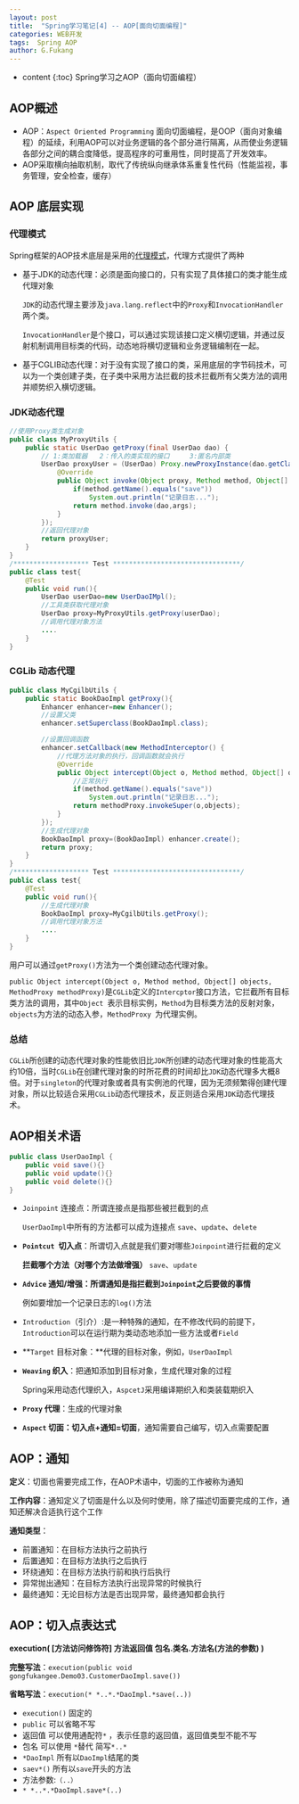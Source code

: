 ```yaml
---
layout: post
title:  "Spring学习笔记[4] -- AOP[面向切面编程]"
categories: WEB开发
tags:  Spring AOP
author: G.Fukang
---
```

* content
{:toc}
Spring学习之AOP（面向切面编程）



## AOP概述

- AOP：`Aspect Oriented Programming` 面向切面编程，是OOP（面向对象编程）的延续，利用AOP可以对业务逻辑的各个部分进行隔离，从而使业务逻辑各部分之间的耦合度降低，提高程序的可重用性，同时提高了开发效率。
- AOP采取横向抽取机制，取代了传统纵向继承体系重复性代码（性能监视，事务管理，安全检查，缓存）

## AOP 底层实现

### 代理模式

Spring框架的AOP技术底层是采用的[代理模式](https://gongfukangee.github.io/2018/02/01/Design-Patterns-4/)，代理方式提供了两种

- 基于JDK的动态代理：必须是面向接口的，只有实现了具体接口的类才能生成代理对象

  `JDK`的动态代理主要涉及`java.lang.reflect`中的`Proxy`和`InvocationHandler`两个类。

  `InvocationHandler`是个接口，可以通过实现该接口定义横切逻辑，并通过反射机制调用目标类的代码，动态地将横切逻辑和业务逻辑编制在一起。

- 基于CGLIB动态代理：对于没有实现了接口的类，采用底层的字节码技术，可以为一个类创建子类，在子类中采用方法拦截的技术拦截所有父类方法的调用并顺势织入横切逻辑。

### JDK动态代理

```java
//使用Proxy类生成对象
public class MyProxyUtils {
    public static UserDao getProxy(final UserDao dao) {
        // 1:类加载器   2：传入的类实现的接口     3:匿名内部类
        UserDao proxyUser = (UserDao) Proxy.newProxyInstance(dao.getClass().getClassLoader(), dao.getClass().getInterfaces(), new InvocationHandler() {
            @Override
            public Object invoke(Object proxy, Method method, Object[] args) throws Throwable {
                if(method.getName().equals("save"))
                    System.out.println("记录日志...");
                return method.invoke(dao,args);
            }
        });
        //返回代理对象
        return proxyUser;
    }
}
/******************* Test ********************************/
public class test{
    @Test
    public void run(){
        UserDao userDao=new UserDaoIMpl();
        //工具类获取代理对象
        UserDao proxy=MyProxyUtils.getProxy(userDao);
        //调用代理对象方法
        ....
    }
}
```

### CGLib 动态代理

```java
public class MyCgilbUtils {
    public static BookDaoImpl getProxy(){
        Enhancer enhancer=new Enhancer();
        //设置父类
        enhancer.setSuperclass(BookDaoImpl.class);

        //设置回调函数
        enhancer.setCallback(new MethodInterceptor() {
            //代理方法对象的执行，回调函数就会执行
            @Override
            public Object intercept(Object o, Method method, Object[] objects, MethodProxy methodProxy) throws Throwable {
                //正常执行
                if(method.getName().equals("save"))
                    System.out.println("记录日志...");
                return methodProxy.invokeSuper(o,objects);
            }
        });
        //生成代理对象
        BookDaoImpl proxy=(BookDaoImpl) enhancer.create();
        return proxy;
    }
}
/******************* Test ********************************/
public class test{
    @Test
    public void run(){
        //生成代理对象
        BookDaoImpl proxy=MyCgilbUtils.getProxy();
        //调用代理对象方法
        ....
    }
}
```

用户可以通过`getProxy()`方法为一个类创建动态代理对象。

`public Object intercept(Object o, Method method, Object[] objects, MethodProxy methodProxy)`是`CGLib`定义的`Intercptor`接口方法，它拦截所有目标类方法的调用，其中`Object `表示目标实例，`Method`为目标类方法的反射对象，`objects`为方法的动态入参，`MethodProxy `为代理实例。

### 总结

`CGLib`所创建的动态代理对象的性能依旧比`JDK`所创建的动态代理对象的性能高大约10倍，当时`CGLib`在创建代理对象的时所花费的时间却比`JDK`动态代理多大概8倍。对于`singleton`的代理对象或者具有实例池的代理，因为无须频繁得创建代理对象，所以比较适合采用`CGLib`动态代理技术，反正则适合采用`JDK`动态代理技术。

## AOP相关术语

```java
public class UserDaoImpl {
    public void save(){}
    public void update(){}
    public void delete(){}
}
```

- `Joinpoint` 连接点：所谓连接点是指那些被拦截到的点

  `UserDaoImpl`中所有的方法都可以成为连接点 `save`、`update`、`delete`

- **`Pointcut `切入点**：所谓切入点就是我们要对哪些`Joinpoint`进行拦截的定义

  **拦截哪个方法（对哪个方法做增强）** `save`、`update`

- **`Advice` 通知/增强：所谓通知是指拦截到`Joinpoint`之后要做的事情**

  例如要增加一个记录日志的`log()`方法	

- `Introduction`（引介）:是一种特殊的通知，在不修改代码的前提下，`Introduction`可以在运行期为类动态地添加一些方法或者`Field`

- **`Target` 目标对象：**代理的目标对象，例如，`UserDaoImpl`

- **`Weaving` 织入**：把通知添加到目标对象，生成代理对象的过程

  Spring采用动态代理织入，`AspcetJ`采用编译期织入和类装载期织入

- **`Proxy` 代理**：生成的代理对象

- **`Aspect` 切面：切入点+通知=切面**，通知需要自己编写，切入点需要配置


## AOP：通知

**定义**：切面也需要完成工作，在AOP术语中，切面的工作被称为通知

**工作内容**：通知定义了切面是什么以及何时使用，除了描述切面要完成的工作，通知还解决合适执行这个工作

**通知类型**：

- 前置通知：在目标方法执行之前执行
- 后置通知：在目标方法执行之后执行
- 环绕通知：在目标方法执行前和执行后执行
- 异常抛出通知：在目标方法执行出现异常的时候执行
- 最终通知：无论目标方法是否出现异常，最终通知都会执行

## AOP：切入点表达式

**execution( [方法访问修饰符] 方法返回值 包名.类名.方法名(方法的参数) )**

**完整写法**：`execution(public void gongfukangee.Demo03.CustomerDaoImpl.save())`

**省略写法**：`execution(* *..*.*DaoImpl.*save(..))`

- `execution()`  固定的
- `public` 可以省略不写
- 返回值 可以使用通配符`*` ，表示任意的返回值，返回值类型不能不写
- 包名 可以使用 `*`替代  简写`*..*`
- `*DaoImpl`  所有以`DaoImpl`结尾的类
- `saev*()` 所有以`save`开头的方法
- 方法参数:`（..）`
- `* *..*.*DaoImpl.save*(..)`